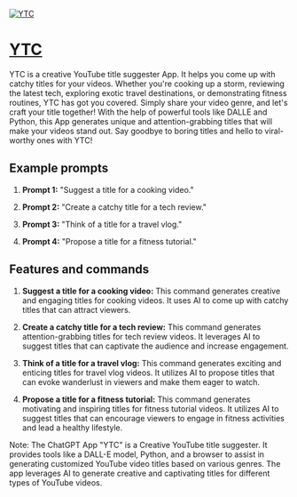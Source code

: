 [![YTC](https://files.oaiusercontent.com/file-xtyUzpSAyYOYdAUG5ZDRGgwa?se=2123-10-17T00%3A38%3A00Z&sp=r&sv=2021-08-06&sr=b&rscc=max-age%3D31536000%2C%20immutable&rscd=attachment%3B%20filename%3D286637bf-8482-4428-bb1a-e9bbe723a516.png&sig=Iqdk/l8h081ZqfhNeuY5Iey3O8zR4tjdrRMcjJolfGg%3D)](https://chat.openai.com/g/g-3XesXAW4r-ytc)

# [YTC](https://chat.openai.com/g/g-3XesXAW4r-ytc)

YTC is a creative YouTube title suggester App. It helps you come up with catchy titles for your videos. Whether you're cooking up a storm, reviewing the latest tech, exploring exotic travel destinations, or demonstrating fitness routines, YTC has got you covered. Simply share your video genre, and let's craft your title together! With the help of powerful tools like DALLE and Python, this App generates unique and attention-grabbing titles that will make your videos stand out. Say goodbye to boring titles and hello to viral-worthy ones with YTC!

## Example prompts

1. **Prompt 1:** "Suggest a title for a cooking video."

2. **Prompt 2:** "Create a catchy title for a tech review."

3. **Prompt 3:** "Think of a title for a travel vlog."

4. **Prompt 4:** "Propose a title for a fitness tutorial."


## Features and commands

1. **Suggest a title for a cooking video:** This command generates creative and engaging titles for cooking videos. It uses AI to come up with catchy titles that can attract viewers.

2. **Create a catchy title for a tech review:** This command generates attention-grabbing titles for tech review videos. It leverages AI to suggest titles that can captivate the audience and increase engagement.

3. **Think of a title for a travel vlog:** This command generates exciting and enticing titles for travel vlog videos. It utilizes AI to propose titles that can evoke wanderlust in viewers and make them eager to watch.

4. **Propose a title for a fitness tutorial:** This command generates motivating and inspiring titles for fitness tutorial videos. It utilizes AI to suggest titles that can encourage viewers to engage in fitness activities and lead a healthy lifestyle.

Note: The ChatGPT App "YTC" is a Creative YouTube title suggester. It provides tools like a DALL-E model, Python, and a browser to assist in generating customized YouTube video titles based on various genres. The app leverages AI to generate creative and captivating titles for different types of YouTube videos.